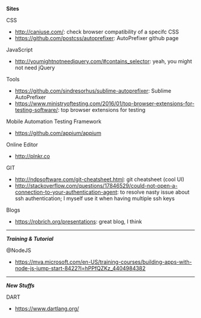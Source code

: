 **Sites**

CSS
- http://caniuse.com/: check browser compatibility of a specifc CSS
- https://github.com/postcss/autoprefixer: AutoPrefixer github page

JavaScript
- http://youmightnotneedjquery.com/#contains_selector: yeah, you might not need jQuery

Tools
- https://github.com/sindresorhus/sublime-autoprefixer: Sublime AutoPrefixer
- https://www.ministryoftesting.com/2016/01/top-browser-extensions-for-testing-software/: top browser extensions for testing

Mobile Automation Testing Framework
- https://github.com/appium/appium

Online Editor
- http://plnkr.co

GIT
- http://ndpsoftware.com/git-cheatsheet.html: git cheatsheet (cool UI)
- http://stackoverflow.com/questions/17846529/could-not-open-a-connection-to-your-authentication-agent: to resolve nasty issue about ssh authentication; I myself use it when having multiple ssh keys

Blogs
- https://robrich.org/presentations: great blog, I think

---

***Training & Tutorial***

@NodeJS
- https://mva.microsoft.com/en-US/training-courses/building-apps-with-node-js-jump-start-8422?l=hPPfQZKz_4404984382


---
***New Stuffs***

DART
- https://www.dartlang.org/
